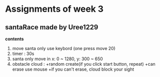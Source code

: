 Assignments of week 3 
====
santaRace made by Uree1229
----

**contents**
1. move santa only use keybord (one press move 20)
2. timer : 30s
3. santa only move in x: 0 ~ 1280, y: 300 ~ 650
4. obstacle cloud :
  +random create(if you click start button, repeat)
  +can erase use mouse
  +if you can't erase, cloud block your sight

